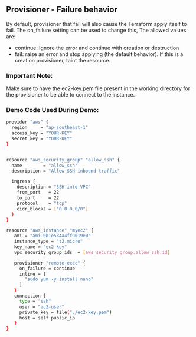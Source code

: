 ## Provisioner - Failure behavior
By default, provisioner that fail will also cause the Terraform apply itself to fail.
The on_failure setting can be used to change this, The allowed values are:
- continue: Ignore the error and continue with creation or destruction
- fail: raise an error and stop applying (the default behavior). If this is a creation provisioner, taint the resource. 
### Important Note:
Make sure to have the ec2-key.pem file present in the working directory for the provisioner to be able to connect to the instance.

### Demo Code Used During Demo:
```sh
provider "aws" {
  region     = "ap-southeast-1"
  access_key = "YOUR-KEY"
  secret_key = "YOUR-KEY"
}


resource "aws_security_group" "allow_ssh" {
  name        = "allow_ssh"
  description = "Allow SSH inbound traffic"

  ingress {
    description = "SSH into VPC"
    from_port   = 22
    to_port     = 22
    protocol    = "tcp"
    cidr_blocks = ["0.0.0.0/0"]
  }
}

resource "aws_instance" "myec2" {
   ami = "ami-0b1e534a4ff9019e0"
   instance_type = "t2.micro"
   key_name = "ec2-key"
   vpc_security_group_ids  = [aws_security_group.allow_ssh.id]

   provisioner "remote-exec" {
     on_failure = continue
     inline = [
       "sudo yum -y install nano"
     ]
   }
   connection {
     type = "ssh"
     user = "ec2-user"
     private_key = file("./ec2-key.pem")
     host = self.public_ip
   }
}
```
